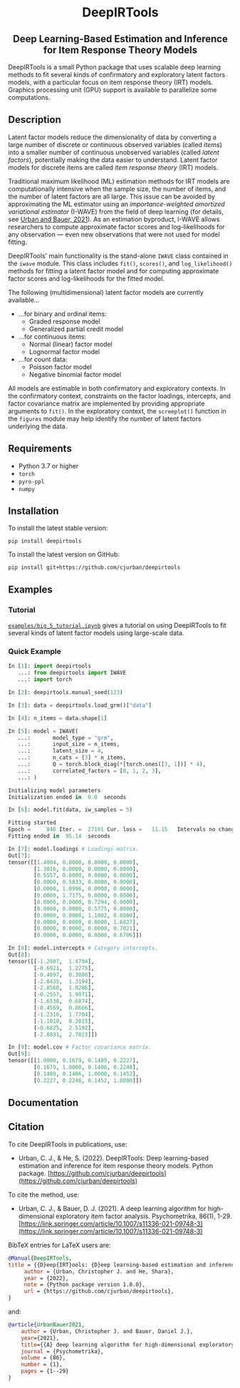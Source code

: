 <h1 align='center'>DeepIRTools</h1>
<h2 align='center'>Deep Learning-Based Estimation and Inference for Item Response Theory Models</h2>

DeepIRTools is a small Python package that uses scalable deep learning methods to fit several kinds of confirmatory and exploratory latent factors models, with a particular focus on item response theory (IRT) models. Graphics processing unit (GPU) support is available to parallelize some computations.

## Description

Latent factor models reduce the dimensionality of data by converting a large number of discrete or continuous observed variables (called *items*) into a smaller number of continuous unobserved variables (called *latent factors*), potentially making the data easier to understand. Latent factor models for discrete items are called *item response theory* (IRT) models.

Traditional maximum likelihood (ML) estimation methods for IRT models are computationally intensive when the sample size, the number of items, and the number of latent factors are all large. This issue can be avoided by approximating the ML estimator using an *importance-weighted amortized variational estimator* (I-WAVE) from the field of deep learning (for details, see [Urban and Bauer, 2021](https://link.springer.com/article/10.1007/s11336-021-09748-3)). As an estimation byproduct, I-WAVE allows researchers to compute approximate factor scores and log-likelihoods for any observation &mdash; even new observations that were not used for model fitting.

DeepIRTools' main functionality is the stand-alone ``IWAVE`` class contained in the  ``iwave`` module. This class includes ``fit()``, ``scores()``, and ``log_likelihood()`` methods for fitting a latent factor model and for computing approximate factor scores and log-likelihoods for the fitted model.

The following (multidimensional) latent factor models are currently available...

- ...for binary and ordinal items:
  - Graded response model
  - Generalized partial credit model
- ...for continuous items:
  - Normal (linear) factor model
  - Lognormal factor model
- ...for count data:
  - Poisson factor model
  - Negative binomial factor model

All models are estimable in both confirmatory and exploratory contexts. In the confirmatory context, constraints on the factor loadings, intercepts, and factor covariance matrix are implemented by providing appropriate arguments to ``fit()``. In the exploratory context, the ``screeplot()`` function in the ``figures`` module may help identify the number of latent factors underlying the data.

## Requirements

-  Python 3.7 or higher
-  ``torch``
-  ``pyro-ppl``
-  ``numpy``

## Installation

To install the latest stable version:

``pip install deepirtools``

To install the latest version on GitHub:

``pip install git+https://github.com/cjurban/deepirtools``

## Examples

### Tutorial

[`examples/big_5_tutorial.ipynb`](examples/big_5_tutorial.ipynb) gives a tutorial on using DeepIRTools to fit several kinds of latent factor models using large-scale data.

### Quick Example

```python
In [1]: import deepirtools
   ...: from deepirtools import IWAVE
   ...: import torch

In [2]: deepirtools.manual_seed(123)

In [3]: data = deepirtools.load_grm()["data"]

In [4]: n_items = data.shape[1]

In [5]: model = IWAVE(
   ...:       model_type = "grm",
   ...:       input_size = n_items,
   ...:       latent_size = 4,
   ...:       n_cats = [3] * n_items,
   ...:       Q = torch.block_diag(*[torch.ones([3, 1])] * 4),
   ...:       correlated_factors = [0, 1, 2, 3],
   ...: )

Initializing model parameters
Initialization ended in  0.0  seconds

In [6]: model.fit(data, iw_samples = 5)

Fitting started
Epoch =     846 Iter. =  27101 Cur. loss =   11.15   Intervals no change = 100
Fitting ended in  95.14  seconds

In [7]: model.loadings # Loadings matrix.
Out[7]: 
tensor([[1.4004, 0.0000, 0.0000, 0.0000],
        [1.3816, 0.0000, 0.0000, 0.0000],
        [0.5557, 0.0000, 0.0000, 0.0000],
        [0.0000, 0.5833, 0.0000, 0.0000],
        [0.0000, 1.0996, 0.0000, 0.0000],
        [0.0000, 1.7175, 0.0000, 0.0000],
        [0.0000, 0.0000, 0.7294, 0.0000],
        [0.0000, 0.0000, 0.5775, 0.0000],
        [0.0000, 0.0000, 1.1082, 0.0000],
        [0.0000, 0.0000, 0.0000, 1.6827],
        [0.0000, 0.0000, 0.0000, 0.7021],
        [0.0000, 0.0000, 0.0000, 0.6706]])

In [8]: model.intercepts # Category intercepts.
Out[8]: 
tensor([[-1.2907,  1.4794],
        [-0.6921,  1.2275],
        [-0.4097,  0.3086],
        [-2.0435,  1.3194],
        [-2.8560,  1.0286],
        [-0.2557,  1.9871],
        [-1.6538,  0.6874],
        [-0.4569,  0.8666],
        [-1.2310,  1.7704],
        [-1.1810,  0.2015],
        [-0.6825,  2.5192],
        [-2.8031,  2.7023]])

In [9]: model.cov # Factor covariance matrix.
Out[9]: 
tensor([[1.0000, 0.1679, 0.1489, 0.2227],
        [0.1679, 1.0000, 0.1406, 0.2248],
        [0.1489, 0.1406, 1.0000, 0.1452],
        [0.2227, 0.2248, 0.1452, 1.0000]])
```

## Documentation

## Citation

To cite DeepIRTools in publications, use:

* Urban, C. J., & He, S. (2022). DeepIRTools: Deep learning-based estimation and inference for item response theory models. Python package. [https://github.com/cjurban/deepirtools](https://github.com/cjurban/deepirtools)

To cite the method, use:

  * Urban, C. J., & Bauer, D. J. (2021). A deep learning algorithm for high-dimensional exploratory  item factor analysis. Psychometrika, 86(1), 1-29. [https://link.springer.com/article/10.1007/s11336-021-09748-3](https://link.springer.com/article/10.1007/s11336-021-09748-3)

BibTeX entries for LaTeX users are:
```bibtex
@Manual{DeepIRTools,
title = {{D}eep{IRT}ools: {D}eep learning-based estimation and inference for item response theory models},
     author = {Urban, Christopher J. and He, Shara},
     year = {2022},
     note = {Python package version 1.0.0},
     url = {https://github.com/cjurban/deepirtools},
}
```
and:
```bibtex
@article{UrbanBauer2021,
    author = {Urban, Christopher J. and Bauer, Daniel J.},
    year={2021},
    title={{A} deep learning algorithm for high-dimensional exploratory item factor analysis},
    journal = {Psychometrika},
    volume = {86},
    number = {1},
    pages = {1--29}
}
```
